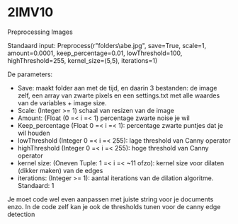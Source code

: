 # 2IMV10
Preprocessing Images

Standaard input: Preprocess(r"folders\abe.jpg", save=True, scale=1, amount=0.0001, keep_percentage=0.01, lowThreshold=100, highThreshold=255, kernel_size=(5,5), iterations=1)

De parameters:
  - Save: maakt folder aan met de tijd, en daarin 3 bestanden: de image zelf, een array van zwarte pixels en een settings.txt met alle waardes van de variables + image size.
  - Scale: (Integer >= 1) schaal van resizen van de image
  - Amount: (Float (0 =< i =< 1) percentage zwarte noise je wil
  - Keep_percentage (Float 0 =< i =< 1): percentage zwarte puntjes dat je wil houden
  - lowThreshold (Integer 0 =< i =< 255): lage threshold van Canny operator
  - highThreshold (Integer 0 =< i =< 255): hoge threshold van Canny operator
  - kernel size: (Oneven Tuple: 1 =< i =< ~11 ofzo): kernel size voor dilaten (dikker maken) van de edges
  - iterations: (Integer >= 1): aantal iterations van de dilation algoritme. Standaard: 1

Je moet code wel even aanpassen met juiste string voor je documents enzo. In de code zelf kan je ook de thresholds tunen voor de canny edge detection

